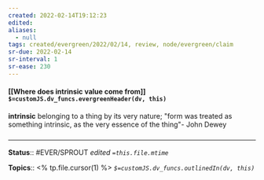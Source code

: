 ```yaml
---
created: 2022-02-14T19:12:23 
edited: 
aliases:
  - null
tags: created/evergreen/2022/02/14, review, node/evergreen/claim
sr-due: 2022-02-14
sr-interval: 1
sr-ease: 230
---
```


#### [[Where does intrinsic value come from]] `$=customJS.dv_funcs.evergreenHeader(dv, this)`

**intrinsic**
belonging to a thing by its very nature; "form was treated as something intrinsic, as the very essence of the thing"- John Dewey  


### <hr class="footnote"/>

**Status**:: #EVER/SPROUT
*edited `=this.file.mtime`*

**Topics**:: <% tp.file.cursor(1) %>
*`$=customJS.dv_funcs.outlinedIn(dv, this)`*
